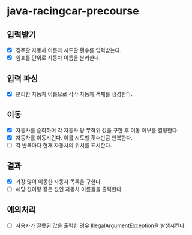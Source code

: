 # java-racingcar-precourse

## 입력받기
-[x] 경주할 자동차 이름과 시도할 횟수를 입력받는다.
-[x] 쉼표를 단위로 자동차 이름을 분리한다.

## 입력 파싱
-[x] 분리한 자동차 이름으로 각각 자동차 객체를 생성한다.

## 이동
-[x] 자동차를 순회하며 각 자동차 당 무작위 값을 구한 후 이동 여부를 결정한다.
-[x] 자동차를 이동시킨다. 이를 시도할 횟수만큼 반복한다.
-[ ] 각 반복마다 현재 자동차의 위치를 표시한다.

## 결과
-[x] 가장 많이 이동한 자동자 목록을 구한다.
-[ ] 해당 값이랑 같은 값인 자동차 이름들을 출력한다.

## 예외처리
-[ ] 사용자가 잘못된 값을 출력한 경우 IllegalArgumentException을 발생시킨다.
